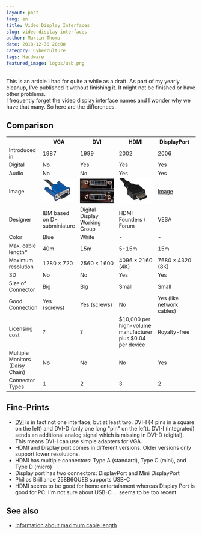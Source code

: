 ```yaml
---
layout: post
lang: en
title: Video Display Interfaces
slug: video-display-interfaces
author: Martin Thoma
date: 2018-12-30 20:00
category: Cyberculture
tags: Hardware
featured_image: logos/usb.png
---
```

<div class="info">This is an article I had for quite a while as a draft. As part of my yearly cleanup, I've published it without finishing it. It might not be finished or have other problems.</div>
I frequently forget the video display interface names and I wonder why we
have that many. So here are the differences.


## Comparison

<table>
    <tr>
        <th></th>
        <th>VGA</th>
        <th>DVI</th>
        <th>HDMI</th>
        <th>DisplayPort</th>
        <th>USB-C</th>
    </tr>
    <tr>
        <td>Introduced in</td>
        <td>1987</td>
        <td>1999</td>
        <td>2002</td>
        <td>2006</td>
        <td>2014</td>
    </tr>
    <tr>
        <td>Digital</td>
        <td>No</td>
        <td>Yes</td>
        <td>Yes</td>
        <td>Yes</td>
        <td>Yes</td>
    </tr>
    <tr>
        <td>Audio</td>
        <td>No</td>
        <td>No</td>
        <td>Yes</td>
        <td>Yes</td>
        <td>Yes</td>
    </tr>
    <tr>
        <td>Image</td>
        <td><img src="../images/2017/04/vga-connector.jpg" alt="VGA connector" style="width:200px;" /></td>
        <td><img src="../images/2017/04/dvi-jack.jpg" alt="DVI jack" style="width:200px;" /></td>
        <td><img src="../images/2017/04/hdmi-connector.jpg" alt="HDMI connector" style="width:200px;" /></td>
        <td><a href="https://commons.wikimedia.org/wiki/File:DisplayPort-rid.jpg">Image</a></td>
        <td><a href="https://commons.wikimedia.org/wiki/File:USB-C_type_c.jpg">Image</a></td>
    </tr>
    <tr>
        <td>Designer</td>
        <td>IBM&nbsp;based on&nbsp;D-subminiature</td>
        <td>Digital Display Working Group</td>
        <td>HDMI Founders / Forum</td>
        <td>VESA</td>
        <td>USB Implementers Forum</td>
    </tr>
    <tr>
        <td>Color</td>
        <td>Blue</td>
        <td>White</td>
        <td>-</td>
        <td>-</td>
        <td>-</td>
    </tr>
    <tr>
        <td>Max. cable length*</td>
        <td>40m</td>
        <td>15m</td>
        <td>5-15m</td>
        <td>15m</td>
        <td>2m</td>
    </tr>
    <tr>
        <td>Maximum resolution</td>
        <td>1280&nbsp;&times;&nbsp;720</td>
        <td>2560&nbsp;&times;&nbsp;1600</td>
        <td>4096&nbsp;&times;&nbsp;2160 (4K)</td>
        <td>7680&nbsp;&times;&nbsp;4320 (8K)</td>
        <td>5120 &times; 2880&nbsp;(4K)</td>
    </tr>
    <tr>
        <td>3D</td>
        <td>No</td>
        <td>No</td>
        <td>Yes</td>
        <td>Yes</td>
        <td>?</td>
    </tr>
    <tr>
        <td>Size of Connector</td>
        <td>Big</td>
        <td>Big</td>
        <td>Small</td>
        <td>Small</td>
        <td>Small</td>
    </tr>
    <tr>
        <td>Good Connection</td>
        <td>Yes (screws)</td>
        <td>Yes (screws)</td>
        <td>No</td>
        <td>Yes (like network cables)</td>
        <td>Yes (?)</td>
    </tr>
    <tr>
        <td>Licensing cost</td>
        <td>?</td>
        <td>?</td>
        <td>$10,000 per high-volume manufacturer plus $0.04 per device</td>
        <td>Royalty-free</td>
        <td>?</td>
    </tr>
    <tr>
        <td>Multiple Monitors (Daisy Chain)</td>
        <td>No</td>
        <td>No</td>
        <td>No</td>
        <td>Yes</td>
        <td>Yes</td>
    </tr>
    <tr>
        <td>Connector Types</td>
        <td>1</td>
        <td>2</td>
        <td>3</td>
        <td>2</td>
        <td>1</td>
    </tr>
</table>

## Fine-Prints

* <a href="https://en.wikipedia.org/wiki/Digital_Visual_Interface">DVI</a> is
  in fact not one interface, but at least two. DVI-I (4 pins in a square on the
  left) and DVI-D (only one long "pin" on the left). DVI-I (integrated) sends
  an additional analog signal which is missing in DVI-D (digital). This means
  DVI-I can use simple adapters for VGA.
* HDMI and Display port comes in different versions. Older versions only
  support lower resolutions.
* HDMI has multiple connectors: Type A (standard), Type C (mini), and Type D (micro)
* Display port has two connectors: DisplayPort and Mini DisplayPort
* Philips Brilliance 258B6QUEB supports USB-C
* HDMI seems to be good for home entertainment whereas Display Port is good for
  PC. I'm not sure about USB-C ... seems to be too recent.

## See also

* [Information about maximum cable length](http://www.cablechick.com.au/blog/cable-length-guide/)
